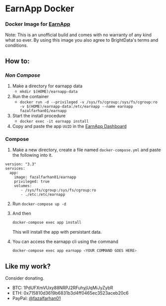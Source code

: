 # EarnApp Docker
### Docker Image for [EarnApp](https://earnapp.com)
Note: This is an unofficial build and comes with no warranty of any kind what so ever.
By using this image you also agree to BrightData's terms and conditions.

## How to:
### _Non Compose_
1. Make a directory for earnapp data
    - `mkdir $(HOME)/earnapp-data`
2. Run the container
    - `docker run -d --privileged -v /sys/fs/cgroup:/sys/fs/cgroup:ro -v $(HOME)/earnapp-data:/etc/earnapp --name earnapp fazalfarhan01/earnapp`
3. Start the install procedure
    - `docker exec -it earnapp install`
4. Copy and paste the app `UUID` in the [EarnApp Dashboard](https://earnapp.com/dashboard) 

### Compose
1. Make a new directory, create a file named `docker-compose.yml` and paste the following into it.
```YML
version: "3.3"
services:
  app:
    image: fazalfarhan01/earnapp
    privileged: true
    volumes:
       - /sys/fs/cgroup:/sys/fs/cgroup:ro
       - ./etc:/etc/earnapp
```
2. Run `docker-compose up -d`
3. And then 
    ```BASH
    docker-compose exec app install
    ```
    This will install the app with persistant data.

3. You can access the earnapp cli using the command
    ```BASH
    docker-compose exec app earnapp <YOUR COMMAND GOES HERE>
    ```

## Like my work?
Consider donating.
- BTC: 1PdUFXmVUxy88NRPJ2RFuhyjUqMiJyZybR
- ETH: 0x715810d3619b6831b3d4ff0465ec3523aceb20c6
- PayPal: [@fazalfarhan01](https://www.paypal.me/fazalfarhan01)